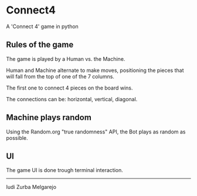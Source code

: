 # Connect4

A 'Connect 4' game in python

## Rules of the game

The game is played by a Human vs. the Machine.

Human and Machine alternate to make moves, positioning the pieces that will fall from the top of one of the 7 columns.

The first one to connect 4 pieces on the board wins.

The connections can be: horizontal, vertical, diagonal.

## Machine plays random

Using the Random.org "true randomness" API, the Bot plays as random as possible.

## UI

The game UI is done trough terminal interaction.

***
Iudi Zurba Melgarejo